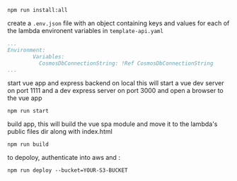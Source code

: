 ```
npm run install:all 
```

create a `.env.json` file with an object containing keys and values for each of the lambda environent variables in `template-api.yaml`

```yaml
...
Environment:
        Variables:
          CosmosDbConnectionString: !Ref CosmosDbConnectionString
...
```


start vue app and express backend on local
this will start a vue dev server on port 1111 and a dev express server on port 3000 and open a browser to the vue app
```
npm run start 
```


build app, this will build the vue spa module and move it to the lambda's public files dir along with index.html
```
npm run build
```

to depoloy, authenticate into aws and :
```
npm run deploy --bucket=YOUR-S3-BUCKET
```
